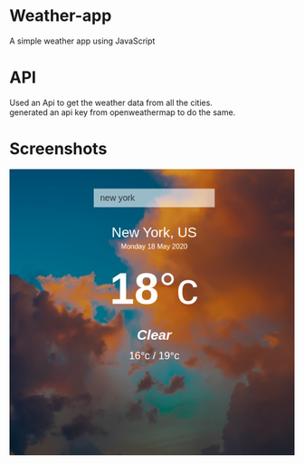 # Weather-app
A simple weather app using JavaScript

# API

Used an Api to get the weather data from all the cities.
<br>generated an api key from openweathermap to do the same.

# Screenshots

![figure 1.](https://github.com/adarshajit/weather-app/blob/master/output.png)



